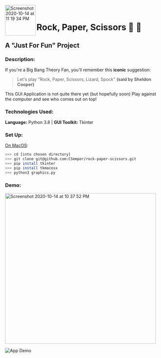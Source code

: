 <img width="100" img align="left" alt="Screenshot 2020-10-14 at 11 19 34 PM" src="https://user-images.githubusercontent.com/70574102/96051592-c25f8580-0e73-11eb-892a-d7839cc7c18d.png">
<br/> 

# Rock, Paper, Scissors :game_die: :game_die:
## A "Just For Fun" Project

### Description:  
If you're a Big Bang Theory Fan, you'll remember this **iconic** suggestion:
> Let's play "Rock, Paper, Scissors, Lizard, Spock" **(said by Sheldon Cooper)**

This GUI Application is not quite there yet (but hopefully soon) Play against the computer and see who comes out on top!

### Technologies Used:
**Language:** Python 3.8 | **GUI Toolkit:** Tkinter

### Set Up:  
<ins>On MacOS</ins>:
```bash
>>> cd [into chosen directory]
>>> git clone git@github.com:CSemper/rock-paper-scissors.git
>>> pip install tkinter
>>> pip install tkmacosx
>>> python3 graphics.py
```
### Demo:  
<img width="494" alt="Screenshot 2020-10-14 at 10 37 52 PM" src="https://user-images.githubusercontent.com/70574102/96054568-d3ab9080-0e79-11eb-9817-deff858dcd08.png">

![App Demo](https://ephmedia.giphy.com/63ec8532-cc52-428e-9d0e-352cfdbb5a0c.gif)
